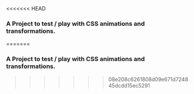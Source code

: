 <<<<<<< HEAD
### A Project to test / play with CSS animations and transformations.
=======
### A Project to test / play with CSS animations and transformations.
>>>>>>> 08e208c6261808d09e671d724845dcdd15ec5291
